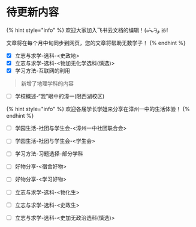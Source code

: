 # 待更新内容

{% hint style="info" %}
欢迎大家加入飞书云文档的编辑！(๑˃̵ᴗ˂̵)و ﾖｼ!

文章将在每个月中旬同步到网页，您的文章将帮助无数学子！
{% endhint %}

* [x] 立志与求学-选科-<史政地>
* [x] 立志与求学-选科-<物加无化学选科(慎选)>
* [x] 学习方法-互联网的利用

> 新增了地理学科的内容

* [ ] 学校概述-“我”眼中的漳一(限西湖校区)

{% hint style="info" %}
欢迎各届学长学姐来分享在漳州一中的生活体验！
{% endhint %}

* [ ] 学园生活-社团与学生会-<漳州一中社团联合会>
* [ ] 学园生活-社团与学生会-<学生会>
* [ ] 学习方法-习题选择-部分学科
* [ ] 好物分享-<宿舍好物>
* [ ] 好物分享-<学习好物>
* [ ] 立志与求学-选科-<物化生>
* [ ] 立志与求学-选科-<史政生>
* [ ] 立志与求学-选科-<史加无政治选科(慎选)>









